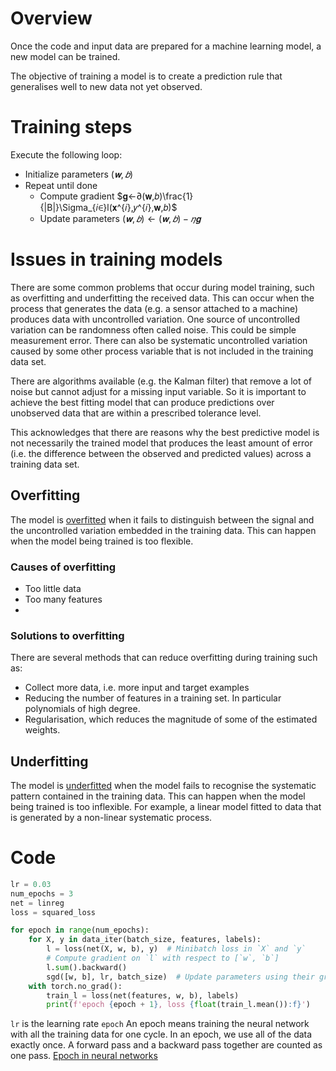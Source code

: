 # Overview
Once the code and input data are prepared for a machine learning model, a new model can be trained.

The objective of training a model is to create a prediction rule that generalises well to new data not yet observed. 

# Training steps
Execute the following loop:

-   Initialize parameters $(𝐰,𝑏)$ 
-   Repeat until done
    -   Compute gradient $𝐠←∂(𝐰,𝑏)\frac{1}{|B|}\Sigma_{𝑖∈}l(𝐱^{𝑖},𝑦^{𝑖},𝐰,𝑏)$ 
    -   Update parameters $(𝐰,𝑏)←(𝐰,𝑏)−𝜂𝐠$

# Issues in training models
There are some common problems that occur during model training, such as overfitting and underfitting the received data. This can occur when the process that generates the data (e.g. a sensor attached to a machine) produces data with uncontrolled variation. One source of uncontrolled variation can be randomness often called noise. This could be simple measurement error. There can also be systematic uncontrolled variation caused by some other process variable that is not included in the training data set.

There are algorithms available (e.g. the Kalman filter) that remove a lot of noise but cannot adjust for a missing input variable. So it is important to achieve the best fitting model that can produce predictions over unobserved data that are within a prescribed tolerance level.

This acknowledges that there are reasons why the best predictive model is not necessarily the trained model that produces the least amount of error (i.e. the difference between the observed and predicted values) across a training data set.

## Overfitting
The model is [overfitted](https://www.ibm.com/cloud/learn/overfitting) when it fails to distinguish between the signal and the uncontrolled variation embedded in the training data. This can happen when the model being trained is too flexible.

### Causes of overfitting
- Too little data
- Too many features
- 

### Solutions to overfitting
There are several methods that can reduce overfitting during training such as:
- Collect more data, i.e. more input and target examples
- Reducing the number of features in a training set. In particular polynomials of high degree. 
- Regularisation, which reduces the magnitude of some of the estimated weights.

## Underfitting
The model is [underfitted](https://www.ibm.com/cloud/learn/overfitting) when the model fails to recognise the systematic pattern contained in the training data. This can happen when the model being trained is too inflexible. For example, a linear model fitted to data that is generated by a non-linear systematic process.

# Code

```python
lr = 0.03
num_epochs = 3
net = linreg
loss = squared_loss

for epoch in range(num_epochs):
    for X, y in data_iter(batch_size, features, labels):
        l = loss(net(X, w, b), y)  # Minibatch loss in `X` and `y`
        # Compute gradient on `l` with respect to [`w`, `b`]
        l.sum().backward()
        sgd([w, b], lr, batch_size)  # Update parameters using their gradient
    with torch.no_grad():
        train_l = loss(net(features, w, b), labels)
        print(f'epoch {epoch + 1}, loss {float(train_l.mean()):f}')
```

`lr` is the learning rate
`epoch` An epoch means training the neural network with all the training data for one cycle. In an epoch, we use all of the data exactly once. A forward pass and a backward pass together are counted as one pass. [Epoch in neural networks](https://www.baeldung.com/cs/epoch-neural-networks)
